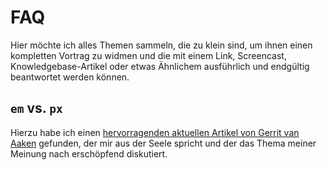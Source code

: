 FAQ
===

Hier möchte ich alles Themen sammeln, die zu klein sind, um ihnen einen kompletten Vortrag zu widmen und die mit einem Link,
Screencast, Knowledgebase-Artikel oder etwas Ähnlichem ausführlich und endgültig beantwortet werden können.

`em` vs. `px`
-------------

Hierzu habe ich einen [hervorragenden aktuellen Artikel von Gerrit van Aaken][pixel-fuer-schriftgrade] gefunden, der mir aus der Seele spricht und der das Thema meiner Meinung nach erschöpfend diskutiert.

[pixel-fuer-schriftgrade]: http://praegnanz.de/weblog/warum-ich-pixel-fuer-css-schriftgrade-verwende
